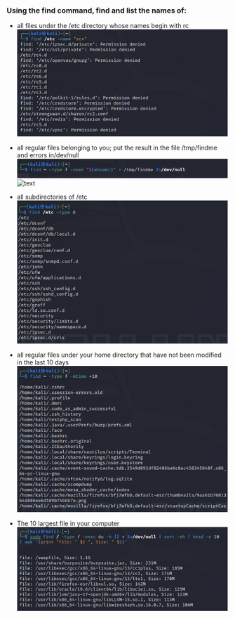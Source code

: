 ### Using the find command, find and list the names of:
- all files under the /etc directory whose names begin with rc
  ![text](screenshots/1.png)

- all regular files belonging to you; put the result in the file /tmp/findme and errors in/dev/null
  ![text](screenshots/2-1.png)
  ![text](/screenshots/2-2.png)

- all subdirectories of /etc
  ![text](screenshots/3.png)

- all regular files under your home directory that have not been modified in the last 10 days
  ![text](screenshots/4.png)

- The 10 largest file in your computer
  ![text](screenshots/5.png)

